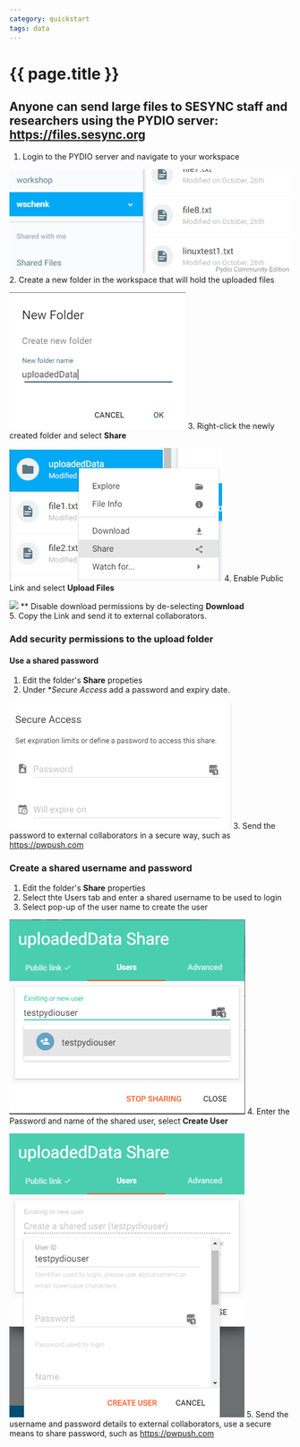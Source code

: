 ```yaml
---
category: quickstart
tags: data
---
```


# {{ page.title }}

## Anyone can send large files to SESYNC staff and researchers using the PYDIO server: <https://files.sesync.org>

1. Login to the PYDIO server and navigate to your workspace

![](/assets/images/receivefile/receivefile00.PNG)
2. Create a new folder in the workspace that will hold the uploaded files

![](/assets/images/receivefile/receivefile01.PNG)
3. Right-click the newly created folder and select **Share**

![](/assets/images/receivefile/receivefile02.PNG)
4. Enable Public Link and select **Upload Files**

![](/assets/images/receivefile03.PNG)
** Disable download permissions by de-selecting **Download**  
5. Copy the Link and send it to external collaborators.


### Add security permissions to the upload folder

#### Use a shared password 

1. Edit the folder's **Share** propeties
2. Under **Secure Access* add a password and expiry date.

![](/assets/images/receivefile/receivefile04.PNG)
3. Send the password to external collaborators in a secure way, such as <https://pwpush.com>  

### Create a shared username and password

1. Edit the folder's **Share** properties
2. Select thte Users tab and enter a shared username to be used to login
3. Select pop-up of the user name to create the user

![](/assets/images/receivefile/receivefile05.PNG)
4. Enter the Password and name of the shared user, select **Create User**

![](/assets/images/receivefile/receivefile06.PNG)
5. Send the username and password details to external collaborators, use a secure means to share password, such as <https://pwpush.com>  
